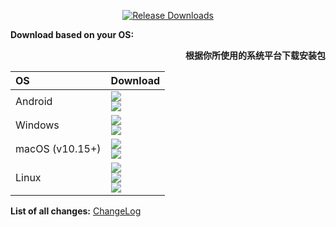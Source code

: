 <div align=center>
    
[![Release Downloads](https://img.shields.io/github/downloads/jeffid/flutter_ci/RELEASE_TAG/total?style=flat-square&logo=github)](https://img.shields.io/github/downloads/jeffid/flutter_ci/RELEASE_TAG/)

</div>

**Download based on your OS:**

<div dir="rtl">

**根据你所使用的系统平台下载安装包**

</div>



<div align=left>
<table>
    <thead align=left>
        <tr>
            <th>OS</th>
            <th>Download</th>
        </tr>
    </thead>
    <tbody align=left>
        <tr>
        <td>Android</td>
        <td>
            <a href="https://github.com/jeffid/flutter_ci/releases/download/RELEASE_TAG/flutter_ci-VERSION-android.apk"><img src="https://img.shields.io/badge/APK-Universal-044d29.svg?logo=android"></a><br>
            <a href="https://github.com/jeffid/flutter_ci/releases/download/RELEASE_TAG/flutter_ci-VERSION-android.aab"><img src="https://img.shields.io/badge/AAB-Universal-044d29.svg?logo=android"></a><br>
        </td>
        </tr>
        <tr>
            <td>Windows</td><td>
                <a href="https://github.com/jeffid/flutter_ci/releases/download/RELEASE_TAG/flutter_ci-VERSION-windows-setup.Msix"><img src="https://img.shields.io/badge/OfficialSetup-x64-0078d7.svg?logo=windows"></a><br>
                <a href="https://github.com/jeffid/flutter_ci/releases/download/RELEASE_TAG/flutter_ci-VERSION-windows-setup.exe"><img src="https://img.shields.io/badge/Setup-x64-2d7d9a.svg?logo=windows"></a><br>
        </td>
        </tr>
        <tr>
            <td>macOS (v10.15+)</td>
            <td><a href="https://github.com/jeffid/flutter_ci/releases/download/RELEASE_TAG/flutter_ci-VERSION-macos.dmg"><img src="https://img.shields.io/badge/DMG-Universal-ea005e.svg?logo=apple"></a><br>
            <a href="https://github.com/jeffid/flutter_ci/releases/download/RELEASE_TAG/flutter_ci-VERSION-macos.pkg"><img src="https://img.shields.io/badge/PKG-Universal-bc544b.svg?logo=apple" /></a></a></td>
        </tr>
        <tr>
            <td>Linux</td>
            <td><a href="https://github.com/jeffid/flutter_ci/releases/download/RELEASE_TAG/flutter_ci-VERSION-linux.AppImage"><img src="https://img.shields.io/badge/AppImage-x64-f84e29.svg?logo=linux"> </a><br>
            <a href="https://github.com/jeffid/flutter_ci/releases/download/RELEASE_TAG/flutter_ci-VERSION-linux.deb"><img src="https://img.shields.io/badge/DebPackage-x64-FF9966.svg?logo=debian"> </a><br>
            <a href="https://github.com/jeffid/flutter_ci/releases/download/RELEASE_TAG/flutter_ci-VERSION-linux.rpm"><img src="https://img.shields.io/badge/RpmPackage-x64-F1B42F.svg?logo=redhat"> </a></td>
        </tr>
    </tbody>
</table>


</div>

<div dir="ltr">
  
**List of all changes:** [ChangeLog](https://github.com/jeffid/flutter_ci/blob/main/HISTORY.md)

</div>
